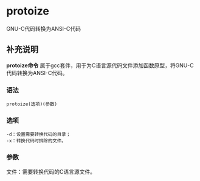 protoize
===

GNU-C代码转换为ANSI-C代码

## 补充说明

**protoize命令** 属于gcc套件，用于为C语言源代码文件添加函数原型，将GNU-C代码转换为ANSI-C代码。

### 语法  

```shell
protoize(选项)(参数)
```

### 选项  

```shell
-d：设置需要转换代码的目录；
-x：转换代码时排除的文件。
```

### 参数  

文件：需要转换代码的C语言源文件。


<!-- Linux命令行搜索引擎：https://jaywcjlove.github.io/linux-command/ -->